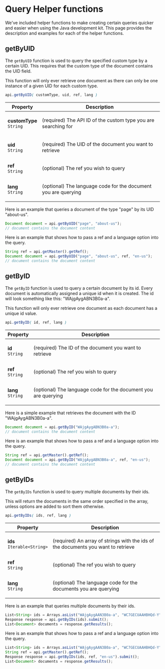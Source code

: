 # Query Helper functions

We've included helper functions to make creating certain queries quicker and easier when using the Java development kit. This page provides the description and examples for each of the helper functions.

## getByUID

The `getByUID` function is used to query the specified custom type by a certain UID. This requires that the custom type of the document contains the UID field.

This function will only ever retrieve one document as there can only be one instance of a given UID for each custom type.

```css
api.getByUID( customType, uid, ref, lang )
```

| Property                                            | Description                                                           |
| --------------------------------------------------- | --------------------------------------------------------------------- |
| <strong>customType</strong><br/><code>String</code> | <p>(required) The API ID of the custom type you are searching for</p> |
| <strong>uid</strong><br/><code>String</code>        | <p>(required) The UID of the document you want to retrieve</p>        |
| <strong>ref</strong><br/><code>String</code>        | <p>(optional) The ref you wish to query</p>                           |
| <strong>lang</strong><br/><code>String</code>       | <p>(optional) The language code for the document you are querying</p> |

Here is an example that queries a document of the type "page" by its UID "about-us".

```javascript
Document document = api.getByUID("page", "about-us");
// document contains the document content
```

Here is an example that shows how to pass a ref and a language option into the query.

```javascript
String ref = api.getMaster().getRef();
Document document = api.getByUID("page", "about-us", ref, "en-us");
// document contains the document content
```

## getByID

The `getByID` function is used to query a certain document by its id. Every document is automatically assigned a unique id when it is created. The id will look something like this: "WAjgAygABN3B0a-a".

This function will only ever retrieve one document as each document has a unique id value.

```css
api.getByID( id, ref, lang )
```

| Property                                      | Description                                                           |
| --------------------------------------------- | --------------------------------------------------------------------- |
| <strong>id</strong><br/><code>String</code>   | <p>(required) The ID of the document you want to retrieve</p>         |
| <strong>ref</strong><br/><code>String</code>  | <p>(optional) The ref you wish to query</p>                           |
| <strong>lang</strong><br/><code>String</code> | <p>(optional) The language code for the document you are querying</p> |

Here is a simple example that retrieves the document with the ID "WAjgAygABN3B0a-a".

```javascript
Document document = api.getByID("WAjgAygABN3B0a-a");
// document contains the document content
```

Here is an example that shows how to pass a ref and a language option into the query.

```javascript
String ref = api.getMaster().getRef();
Document document = api.getByID("WAjgAygABN3B0a-a", ref, "en-us");
// document contains the document content
```

## getByIDs

The `getByIDs` function is used to query multiple documents by their ids.

This will return the documents in the same order specified in the array, unless options are added to sort them otherwise.

```css
api.getByIDs( ids, ref, lang )
```

| Property                                                     | Description                                                                              |
| ------------------------------------------------------------ | ---------------------------------------------------------------------------------------- |
| <strong>ids</strong><br/><code>Iterable&lt;String&gt;</code> | <p>(required) An array of strings with the ids of the documents you want to retrieve</p> |
| <strong>ref</strong><br/><code>String</code>                 | <p>(optional) The ref you wish to query</p>                                              |
| <strong>lang</strong><br/><code>String</code>                | <p>(optional) The language code for the documents you are querying</p>                   |

Here is an example that queries multiple documents by their ids.

```javascript
List<String> ids = Arrays.asList("WAjgAygAAN3B0a-a", "WC7GECUAAHBHQd-Y", "WEE_gikAAC2feA-z");
Response response = api.getByIDs(ids).submit();
List<Document> documents = response.getResults();
```

Here is an example that shows how to pass a ref and a language option into the query.

```javascript
List<String> ids = Arrays.asList("WAjgAygAAN3B0a-a", "WC7GECUAAHBHQd-Y", "WEE_gikAAC2feA-z");
String ref = api.getMaster().getRef();
Response response = api.getByIDs(ids, ref, "en-us").submit();
List<Document> documents = response.getResults();
```
